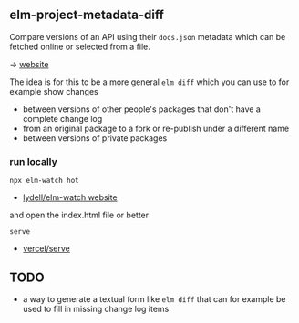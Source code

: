## elm-project-metadata-diff

Compare versions of an API using their `docs.json` metadata which can be fetched online or selected from a file.

→ [website](https://lue-bird.github.io/elm-docs-json-diff/)

The idea is for this to be a more general `elm diff` which you can use to for example show changes
  - between versions of other people's packages that don't have a complete change log
  - from an original package to a fork or re-publish under a different name
  - between versions of private packages

### run locally
```noformatingples
npx elm-watch hot
```
  - [lydell/elm-watch website](https://lydell.github.io/elm-watch/)

and open the index.html file or better
```noformatingples
serve
```
  - [vercel/serve](https://github.com/vercel/serve)

## TODO
  - a way to generate a textual form like `elm diff` that can for example be used to fill in missing change log items
